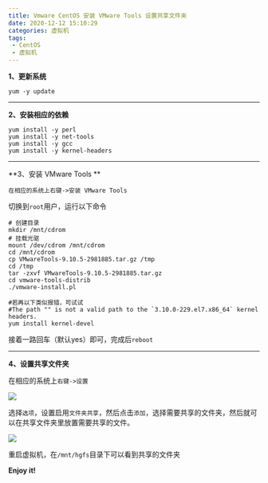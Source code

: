 ```yaml
---
title: Vmware CentOS 安装 VMware Tools 设置共享文件夹
date: 2020-12-12 15:10:29
categories: 虚拟机
tags:
 - CentOS
 - 虚拟机
---
```


**1、更新系统**

`yum -y update`
	

------------

**2、安装相应的依赖**
```shell
yum install -y perl
yum install -y net-tools
yum install -y gcc
yum install -y kernel-headers
```


------------

**3、安装 VMware Tools **

	在相应的系统上右键->安装 VMware Tools 

切换到`root`用户，运行以下命令

```shell
# 创建目录
mkdir /mnt/cdrom
# 挂载光驱
mount /dev/cdrom /mnt/cdrom
cd /mnt/cdrom
cp VMwareTools-9.10.5-2981885.tar.gz /tmp
cd /tmp
tar -zxvf VMwareTools-9.10.5-2981885.tar.gz
cd vmware-tools-distrib
./vmware-install.pl

#若再以下类似报错，可试试
#The path "" is not a valid path to the `3.10.0-229.el7.x86_64` kernel headers.
yum install kernel-devel
```

接着一路回车（默认yes）即可，完成后`reboot`


------------

**4、设置共享文件夹**

在相应的系统上`右键->设置`

![](/images/2020/12/12/74777000.png)

选择`选项`，设置启用`文件夹共享`，然后点击`添加`，选择需要共享的文件夹，然后就可以在共享文件夹里放置需要共享的文件。

![](/images/2020/12/12/74808000.png)

重启虚拟机，在`/mnt/hgfs`目录下可以看到共享的文件夹

**Enjoy it!**